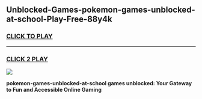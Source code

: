 
## Unblocked-Games-pokemon-games-unblocked-at-school-Play-Free-88y4k
<h3>
<a href="https://premium76.site?title=pokemon-games-unblocked-at-school&ref=22A">CLICK TO PLAY</a></h3>
<hr>

<h3>
<a href="https://premium76.site?title=pokemon-games-unblocked-at-school&ref=22A">CLICK 2 PLAY</a>
  
</h3>

<a href="https://premium76.site?title=pokemon-games-unblocked-at-school&ref=22A"><img src="https://clearcache.store/games.png"></a>


**pokemon-games-unblocked-at-school games unblocked: Your Gateway to Fun and Accessible Online Gaming**
